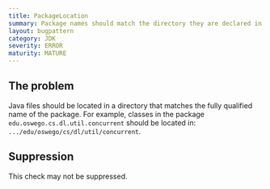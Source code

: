 ```yaml
---
title: PackageLocation
summary: Package names should match the directory they are declared in
layout: bugpattern
category: JDK
severity: ERROR
maturity: MATURE
---
```


<!--
*** AUTO-GENERATED, DO NOT MODIFY ***
To make changes, edit the @BugPattern annotation or the explanation in docs/bugpattern.
-->

## The problem
Java files should be located in a directory that matches the fully qualified name of the package. For example, classes in the package `edu.oswego.cs.dl.util.concurrent` should be located in: `.../edu/oswego/cs/dl/util/concurrent`.

## Suppression
This check may not be suppressed.
